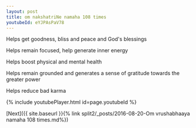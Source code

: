 ```yaml
---
layout: post
title: om nakshatriNe namaha 108 times
youtubeId: eYJPAsPaV78
---
```

 
 
Helps get goodness, bliss and peace and God's blessings
 
Helps remain focused, help generate inner energy 
 
Helps boost physical and mental health 
 
Helps remain grounded and generates a sense of gratitude towards the greater power 
 
Helps reduce bad karma
 
 
 
 


{% include youtubePlayer.html id=page.youtubeId %}
 
[Next]({{ site.baseurl }}{% link  split2/_posts/2016-08-20-Om vrushabhaaya namaha 108 times.md%})
 
